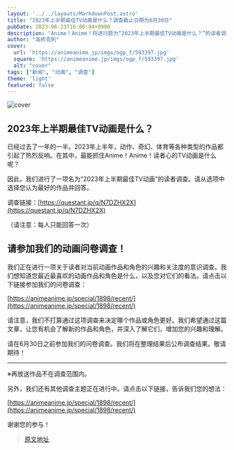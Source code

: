 ```yaml
---
layout: '../../layouts/MarkdownPost.astro'
title: "2023年上半期最佳TV动画是什么？调查截止日期为6月30日"
pubDate: 2023-06-23T16:00:04+0900
description: "Anime！Anime！将进行题为“2023年上半期最佳TV动画是什么？”的读者调查。截止日期为6月30日。"
author: "高桥克則"
cover:
  url: 'https://animeanime.jp/imgs/ogp_f/593397.jpg'
  square: 'https://animeanime.jp/imgs/ogp_f/593397.jpg'
  alt: "cover"
tags: ["新闻", "动画", "调查"]
theme: 'light'
featured: false
---
```


![cover](https://animeanime.jp/imgs/ogp_f/593397.jpg)

</span></p>

## 2023年上半期最佳TV动画是什么？

已经过去了一年的一半。2023年上半年，动作、奇幻、体育等各种类型的作品都引起了热烈反响。在其中，最能抓住Anime！Anime！读者心的TV动画是什么呢？

因此，我们进行了一项名为“2023年上半期最佳TV动画”的读者调查。请从选项中选择您认为最好的作品并回答。

调查链接：[https://questant.jp/q/N7DZHX2X](https://questant.jp/q/N7DZHX2X) 

（请注意：每人只能回答一次）
## 请参加我们的动画问卷调查！

我们正在进行一项关于读者对当前动画作品和角色的兴趣和关注度的意识调查。我们想知道您最近最喜欢的动画作品和角色是什么，以及您对它们的看法。请点击以下链接参加我们的问卷调查：

[https://animeanime.jp/special/1898/recent/](https://animeanime.jp/special/1898/recent/)

请注意，我们不打算通过这项调查来决定哪个作品或角色更好。我们希望通过这篇文章，让您有机会了解新的作品和角色，并深入了解它们，增加您的兴趣和理解。

请在6月30日之前参加我们的问卷调查。我们将在整理结果后公布调查结果。敬请期待！

---

※再放送作品不在调查范围内。

另外，我们还有其他调查主题正在进行中。请点击以下链接，告诉我们您的想法：

[https://animeanime.jp/special/1898/recent/](https://animeanime.jp/special/1898/recent/)

谢谢您的参与！

>[原文地址](https://animeanime.jp/article/2023/06/23/78122.html)  